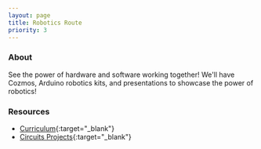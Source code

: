 ```yaml
---
layout: page
title: Robotics Route
priority: 3
---
```


### About
See the power of hardware and software working together!  We'll have Cozmos, Arduino robotics kits, and presentations to showcase the power of robotics!

### Resources
* [Curriculum](https://docs.google.com/presentation/d/1XauFxKV2pV97SBV7o-i2KxUNTBTSbhp6SG4sL1Z9eTo/edit?usp=sharing){:target="_blank"}
* [Circuits Projects](https://docs.google.com/presentation/d/1qxsJFk97psouseVBb3gx2rtroRCRD3YfqBIiC0VIWzg/edit?usp=drivesdk){:target="_blank"}

